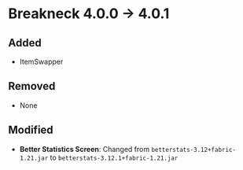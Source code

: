 # Breakneck 4.0.0 -> 4.0.1

## Added

- ItemSwapper
## Removed
- None
## Modified

- **Better Statistics Screen**: Changed from `betterstats-3.12+fabric-1.21.jar` to `betterstats-3.12.1+fabric-1.21.jar`
